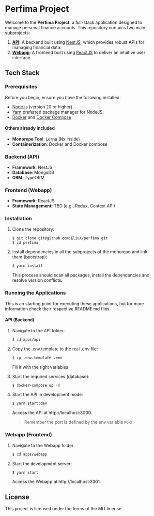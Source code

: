 # Perfima Project

Welcome to the **Perfima Project**, a full-stack application designed to manage personal finance accounts. This 
repository contains two main subprojects:

1. **[API](./api/README.md)**: A backend built using [NestJS](https://nestjs.com/), which provides robust APIs for 
   managing financial data.
2. **[Webapp](./webapp/README.md)**: A frontend built using [ReactJS](https://reactjs.org/) to deliver an intuitive 
   user interface.


## Tech Stack
### Prerequisites

Before you begin, ensure you have the following installed:

- [Node.js](https://nodejs.org/) (version 20 or higher)
- [Yarn](https://yarnpkg.com/) preferred package manager for NodeJS.
- [Docker](https://www.docker.com/) and [Docker Compose](https://docs.docker.com/compose/)
 
#### Others already included
- **Monorepo Tool**: Lerna (Nx inside)
- **Containerization**: Docker and Docker compose

### Backend (API)
- **Framework**: NestJS
- **Database**: MongoDB
- **ORM**: TypeORM

### Frontend (Webapp)
- **Framework**: ReactJS
- **State Management**: TBD (e.g., Redux, Context API)


### Installation

1. Clone the repository:
   ```bash
   $ git clone git@github.com:EliuX/perfima.git 
   $ cd perfima
   ```

2. Install dependencies in all the subprojects of the monorepo and link them (bootstrap):

    ```bash
   $ yarn install
   ``` 
   This process should scan all packages, install the dependencies and resolve version conflicts.

### Running the Applications
This is an starting point for executing these applications, but for more information
check their respective README.md files.

#### API (Backend)

1. Navigate to the API folder:

    ```bash
    $ cd apps/api
    ``` 
   
2. Copy the .env.template to the real .env file:

    ```bash
    $ cp .env.template .env
    ``` 
   
    Fill it with the right variables

3. Start the required services (database):

    ```bash
    $ docker-compose up -d
    ``` 

4. Start the API in development mode:

    ```bash
    $ yarn start:dev
    ```
   
    Access the API at http://localhost:3000. 

    > Remember the port is defined by the env variable `PORT`

### Webapp (Frontend)

1. Navigate to the Webapp folder:

    ```bash
    $ cd apps/webapp
    ``` 

2. Start the development server:

    ```bash
    $ yarn start
    ```
   
   Access the Webapp at http://localhost:3001.


## License

This project is licensed under the terms of the MIT license
